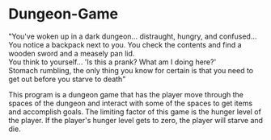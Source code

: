 # Dungeon-Game
"You've woken up in a dark dungeon... distraught, hungry, and confused...                     
You notice a backpack next to you. You check the contents and find a wooden sword and a measely pan lid.   
You think to yourself... 'Is this a prank? What am I doing here?'                           
Stomach rumbling, the only thing you know for certain is that you need to get out before you starve to death"

This program is a dungeon game that has the player move through the spaces of the dungeon and interact with some of the spaces to get items and accomplish goals.
The limiting factor of this game is the hunger level of the player. If the player's hunger level gets to zero, the player will starve and die. 

